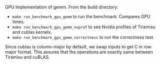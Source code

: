 GPU Implementation of gemm. From the build directory:
- `make run_benchmark_gpu_gemm` to run the benchmark. Compares GPU times.
- `make run_benchmark_gpu_gemm_nvprof` to see Nvidia profiles of Tiramisu and cublas kernels.
- `make run_benchmark_gpu_gemm_correctness` to run the correctness test.

Since cublas is column-major by default, we swap inputs to get C in row major
format. This assures that the operations are exactly same between Tiramisu and
cuBLAS.
